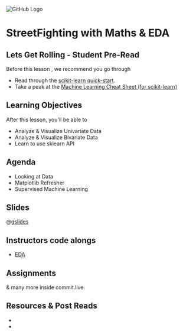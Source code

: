 ![GitHub Logo](https://s3.ap-south-1.amazonaws.com/greyatom-social/GreyAtom-logo.png)

# StreetFighting with Maths & EDA

## Lets Get Rolling - Student Pre-Read
Before this lesson , we recommend you go through

 * Read through the [scikit-learn quick-start](http://scikit-learn.org/dev/tutorial/basic/tutorial.html).
 * Take a peak at the [Machine Learning Cheat Sheet (for scikit-learn)](http://scikit-learn.org/stable/tutorial/machine_learning_map/index.html)


## Learning Objectives 

After this lesson, you'll be able to 

* Analyze & Visualize Univariate Data
* Analyze & Visualize Bivariate Data
* Learn to use sklearn API


## Agenda

* Looking at Data
* Matplotlib Refresher
* Supervised Machine Learning



## Slides

@[gslides](12MfGuRbSPV-Hgtpn1Xmd8GGvwgwbwVSp8Gx1NVKH1Mk)

## Instructors code alongs

* [EDA](https://github.com/soumendra/greyatom_twobeards/blob/master/content/01_lectures/003_week_1_day_2.ipynb)


## Assignments 


& many more inside commit.live.


## Resources & Post Reads

*
*
